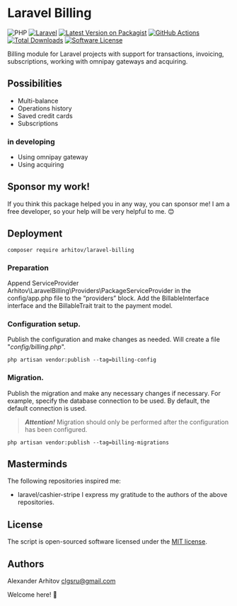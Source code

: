 Laravel Billing
==============

![PHP][ico-php-support]
[![Laravel][ico-laravel-support]][link-laravel-support]
[![Latest Version on Packagist](https://img.shields.io/packagist/v/arhitov/laravel-billing.svg?style=flat-square)](https://packagist.org/packages/arhitov/laravel-billing)
[![GitHub Actions](https://github.com/arhitov/laravel-billing/workflows/Tests/badge.svg)](https://github.com/arhitov/laravel-billing/actions)
[![Total Downloads](https://img.shields.io/packagist/dt/arhitov/laravel-billing.svg?style=flat-square)](https://packagist.org/packages/arhitov/laravel-billing)
[![Software License][ico-license]][link-license]

Billing module for Laravel projects with support for transactions, invoicing, subscriptions, working with omnipay gateways and acquiring.

## Possibilities

- Multi-balance
- Operations history
- Saved credit cards
- Subscriptions


### in developing
- Using omnipay gateway
- Using acquiring

## Sponsor my work!

If you think this package helped you in any way, you can sponsor me! I am a free developer, so your help will be very helpful to me. :blush:

## Deployment

```shell
composer require arhitov/laravel-billing
```

### Preparation

Append ServiceProvider Arhitov\LaravelBilling\Providers\PackageServiceProvider in the config/app.php file to the “providers” block.
Add the BillableInterface interface and the BillableTrait trait to the payment model.

### Configuration setup.

Publish the configuration and make changes as needed. Will create a file "_config/billing.php_".
```shell
php artisan vendor:publish --tag=billing-config
```

### Migration.

Publish the migration and make any necessary changes if necessary. For example, specify the database connection to be used. By default, the default connection is used.
> **_Attention!_** Migration should only be performed after the configuration has been configured.
```shell
php artisan vendor:publish --tag=billing-migrations
```

## Masterminds

The following repositories inspired me:
- laravel/cashier-stripe
I express my gratitude to the authors of the above repositories.

## License

The script is open-sourced software licensed under the [MIT license][link-license].

## Authors

Alexander Arhitov [clgsru@gmail.com](mailto:clgsru@gmail.com)

Welcome here! :metal:

[ico-php-support]: https://img.shields.io/badge/PHP-8.2+-blue.svg
[ico-laravel-support]: https://img.shields.io/badge/Laravel-10.x-blue.svg
[link-laravel-support]: https://laravel.com/docs/10.x/
[ico-license]: https://img.shields.io/badge/license-MIT-brightgreen.svg
[link-license]: LICENSE